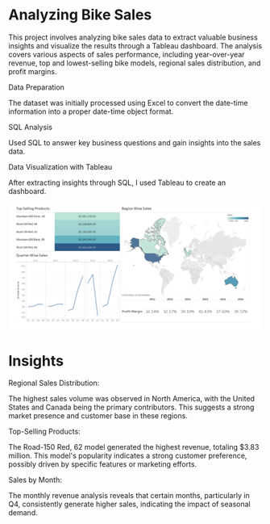 # Analyzing Bike Sales

This project involves analyzing bike sales data to extract valuable business insights and visualize the results through a Tableau dashboard. The analysis covers various aspects of sales performance, including year-over-year revenue, top and lowest-selling bike models, regional sales distribution, and profit margins.

Data Preparation

The dataset was initially processed using Excel to convert the date-time information into a proper date-time object format.

SQL Analysis

Used SQL to answer key business questions and gain insights into the sales data. 

Data Visualization with Tableau

After extracting insights through SQL, I used Tableau to create an dashboard.

![Image](https://github.com/fahad-1337/Analyzing-Bike-Sales-Data/blob/b03f3900b148ae0af3d0e862cb454ded084c1687/bike_sales_dashboard.png)

# Insights

Regional Sales Distribution:

The highest sales volume was observed in North America, with the United States and Canada being the primary contributors. This suggests a strong market presence and customer base in these regions.

Top-Selling Products:

The Road-150 Red, 62 model generated the highest revenue, totaling $3.83 million. This model's popularity indicates a strong customer preference, possibly driven by specific features or marketing efforts.

Sales by Month:

The monthly revenue analysis reveals that certain months, particularly in Q4, consistently generate higher sales, indicating the impact of seasonal demand.
